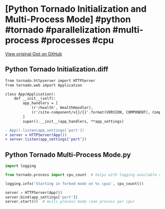 # [Python Tornado Initialization and Multi-Process Mode] #python #tornado #parallelization #multi-process #processes #cpu

[View original Gist on GitHub](https://gist.github.com/Integralist/d1c839f78041a64acd0113fdbaa2a3f1)

## Python Tornado Initialization.diff

```diff
from tornado.httpserver import HTTPServer
from tornado.web import Application

class App(Application):
    def __init__(self):
        app_handlers = [
            (r'/health', HealthHandler),
            (r'/site-component/v{}/{}'.format(VERSION, COMPONENT), ComponentHandler),
        ]
        super().__init__(app_handlers, **app_settings)

- App().listen(app_settings['port'])
+ server = HTTPServer(App())
+ server.listen(app_settings['port'])
```

## Python Tornado Multi-Process Mode.py

```python
import logging

from tornado.process import cpu_count  # helps with logging available cpu

logging.info('Starting in forked mode on %s cpus', cpu_count())

server = HTTPServer(App())
server.bind(app_settings['port'])
server.start(0)  # multi process mode (one process per cpu)
```

